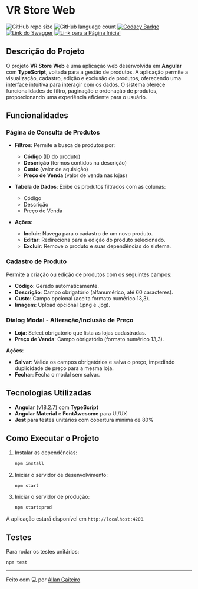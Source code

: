 # VR Store Web

![GitHub repo size](https://img.shields.io/github/repo-size/AllanGaiteiro/project-reply-playstation-store-web-angular?style=for-the-badge)
![GitHub language count](https://img.shields.io/github/languages/count/AllanGaiteiro/project-reply-playstation-store-web-angular?style=for-the-badge)
[![Codacy Badge](https://api.codacy.com/project/badge/Grade/d46c2a0943e549f3a39f5be01a573a6e)](https://app.codacy.com/gh/AllanGaiteiro/vr-store-web?utm_source=github.com&utm_medium=referral&utm_content=AllanGaiteiro/vr-store-web&utm_campaign=Badge_Grade)
[![Link do Swagger](https://img.shields.io/badge/-Swagger-49BE?style=for-the-badge)](https://vr-store-app-f49680f6875e.herokuapp.com/api-docs)
[![Link para a Página Inicial](https://img.shields.io/badge/Página%20Inicial-ffffff?style=for-the-badge&color=1e3c66)](https://vr-store-app.web.app/) 

## Descrição do Projeto

O projeto **VR Store Web** é uma aplicação web desenvolvida em **Angular** com **TypeScript**, voltada para a gestão de produtos. A aplicação permite a visualização, cadastro, edição e exclusão de produtos, oferecendo uma interface intuitiva para interagir com os dados. O sistema oferece funcionalidades de filtro, paginação e ordenação de produtos, proporcionando uma experiência eficiente para o usuário.

## Funcionalidades

### Página de Consulta de Produtos

- **Filtros**: Permite a busca de produtos por:
  - **Código** (ID do produto)
  - **Descrição** (termos contidos na descrição)
  - **Custo** (valor de aquisição)
  - **Preço de Venda** (valor de venda nas lojas)

- **Tabela de Dados**: Exibe os produtos filtrados com as colunas:
  - Código
  - Descrição
  - Preço de Venda

- **Ações**:
  - **Incluir**: Navega para o cadastro de um novo produto.
  - **Editar**: Redireciona para a edição do produto selecionado.
  - **Excluir**: Remove o produto e suas dependências do sistema.

### Cadastro de Produto

Permite a criação ou edição de produtos com os seguintes campos:
- **Código**: Gerado automaticamente.
- **Descrição**: Campo obrigatório (alfanumérico, até 60 caracteres).
- **Custo**: Campo opcional (aceita formato numérico 13,3).
- **Imagem**: Upload opcional (.png e .jpg).

### Dialog Modal - Alteração/Inclusão de Preço

- **Loja**: Select obrigatório que lista as lojas cadastradas.
- **Preço de Venda**: Campo obrigatório (formato numérico 13,3).

**Ações**:
- **Salvar**: Valida os campos obrigatórios e salva o preço, impedindo duplicidade de preço para a mesma loja.
- **Fechar**: Fecha o modal sem salvar.

## Tecnologias Utilizadas

- **Angular** (v18.2.7) com **TypeScript**
- **Angular Material** e **FontAwesome** para UI/UX
- **Jest** para testes unitários com cobertura mínima de 80%

## Como Executar o Projeto

1. Instalar as dependências:
   ```bash
   npm install
   ```

2. Iniciar o servidor de desenvolvimento:
   ```bash
   npm start
   ```

2. Iniciar o servidor de produção:
   ```bash
   npm start:prod
   ```
A aplicação estará disponível em `http://localhost:4200`.

## Testes

Para rodar os testes unitários:

```bash
npm test
```

---

Feito com 💻 por [Allan Gaiteiro](https://github.com/AllanGaiteiro)
```
